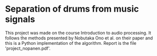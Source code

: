 #  Separation of drums from music signals
This project was made on the course Introduction to audio processing. It follows the methods presented by Nobutaka Ono et al. on their paper and this is a Python implementation of the algorithm. Report is the file 'project_nopanen.pdf'.
